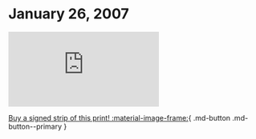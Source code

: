 # January 26, 2007

![](https://www.achewood.com/comic.php?date=01262007)

[Buy a signed strip of this print! :material-image-frame:](https://achewood-holiday-pop-up.myshopify.com/products/strip#01262007){ .md-button .md-button--primary }
